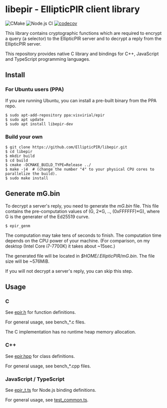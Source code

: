 libepir - EllipticPIR client library
====================================

![CMake](https://github.com/EllipticPIR/libepir/actions/workflows/cmake.yml/badge.svg)
![Node.js CI](https://github.com/EllipticPIR/libepir/actions/workflows/node.js.yml/badge.svg)
[![codecov](https://codecov.io/gh/EllipticPIR/libepir/branch/master/graph/badge.svg?token=SUZFQ09J2O)](https://codecov.io/gh/EllipticPIR/libepir)

This library contains cryptographic functions which are required
to encrypt a query (a selector) to the EllipticPIR server
and to decrypt a reply from the EllipticPIR server.

This repository provides native C library and bindings for C++, JavaScript and TypeScript programming languages.

Install
-------

### For Ubuntu users (PPA)

If you are running Ubuntu, you can install a pre-built binary from the PPA repo.

```
$ sudo apt-add-repository ppa:visvirial/epir
$ sudo apt update
$ sudo apt install libepir-dev
```

### Build your own

```
$ git clone https://github.com/EllipticPIR/libepir.git
$ cd libepir
$ mkdir build
$ cd build
$ cmake -DCMAKE_BUILD_TYPE=Release ../
$ make -j4  # (change the number "4" to your physical CPU cores to parallelize the build).
$ sudo make install
```

Generate mG.bin
---------------

To decrypt a server's reply, you need to generate the *mG.bin* file.
This file contains the pre-computation values of (G, 2\*G, .., (0xFFFFFF)\*G),
where G is the generater of the Ed25519 curve.

```
$ epir_genm
```

The computation may take tens of seconds to finish.
The computation time depends on the CPU power of your machine.
(For comparison, on my desktop (Intel Core i7-7700K) it takes about ~15sec.)

The generated file will be located in *$HOME/.EllipticPIR/mG.bin*.
The file size will be ~576MiB.

If you will not decrypt a server's reply, you can skip this step.

Usage
-----

### C

See [epir.h](./src_c/epir.h) for function definitions.

For general usage, see bench_\*.c files.

The C implementation has no runtime heap memory allocation.

### C++

See [epir.hpp](./src_c/epir.hpp) for class definitions.

For general usage, see bench_\*.cpp files.

### JavaScript / TypeScript

See [epir_t.ts](./src_ts/epir_t.ts) for Node.js binding definitions.

For general usage, see [test_common.ts](./src_ts/test_common.ts).



